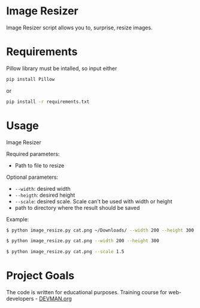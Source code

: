 # Image Resizer

Image Resizer script allows you to, surprise, resize images.

# Requirements

Pillow library must be intalled, so input either

```bash
pip install Pillow
```

or

```bash
pip install -r requirements.txt
```

# Usage

Image Resizer 

Required parameters:

- Path to file to resize

Optional parameters:

- `--width`: desired width
- `--heigth`: desired height
- `--scale`: desired scale. Scale can't be used with width or height
- path to directory where the result should be saved

Example:

```bash
$ python image_resize.py cat.png ~/Downloads/ --width 200 --height 300 
```

```bash
$ python image_resize.py cat.png --width 200 --height 300 
```

```bash
$ python image_resize.py cat.png --scale 1.5 
```


# Project Goals

The code is written for educational purposes. Training course for web-developers - [DEVMAN.org](https://devman.org)
